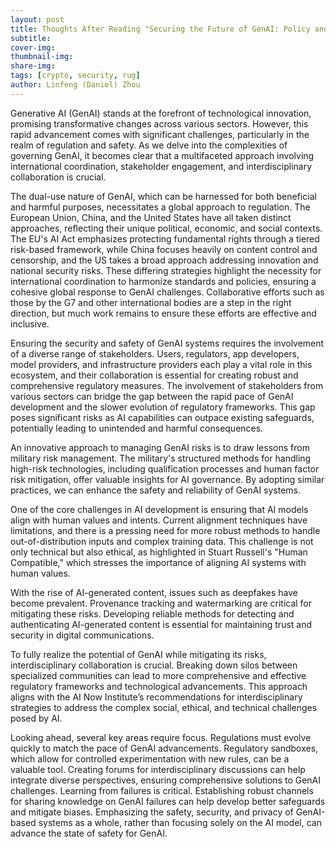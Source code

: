 ```yaml
---
layout: post
title: Thoughts After Reading "Securing the Future of GenAI: Policy and Technology"
subtitle:
cover-img: 
thumbnail-img: 
share-img: 
tags: [crypto, security, rug]
author: Linfeng (Daniel) Zhou
---
```


Generative AI (GenAI) stands at the forefront of technological innovation, promising transformative changes across various sectors. However, this rapid advancement comes with significant challenges, particularly in the realm of regulation and safety. As we delve into the complexities of governing GenAI, it becomes clear that a multifaceted approach involving international coordination, stakeholder engagement, and interdisciplinary collaboration is crucial.

The dual-use nature of GenAI, which can be harnessed for both beneficial and harmful purposes, necessitates a global approach to regulation. The European Union, China, and the United States have all taken distinct approaches, reflecting their unique political, economic, and social contexts. The EU's AI Act emphasizes protecting fundamental rights through a tiered risk-based framework, while China focuses heavily on content control and censorship, and the US takes a broad approach addressing innovation and national security risks. These differing strategies highlight the necessity for international coordination to harmonize standards and policies, ensuring a cohesive global response to GenAI challenges. Collaborative efforts such as those by the G7 and other international bodies are a step in the right direction, but much work remains to ensure these efforts are effective and inclusive.

Ensuring the security and safety of GenAI systems requires the involvement of a diverse range of stakeholders. Users, regulators, app developers, model providers, and infrastructure providers each play a vital role in this ecosystem, and their collaboration is essential for creating robust and comprehensive regulatory measures. The involvement of stakeholders from various sectors can bridge the gap between the rapid pace of GenAI development and the slower evolution of regulatory frameworks. This gap poses significant risks as AI capabilities can outpace existing safeguards, potentially leading to unintended and harmful consequences.

An innovative approach to managing GenAI risks is to draw lessons from military risk management. The military's structured methods for handling high-risk technologies, including qualification processes and human factor risk mitigation, offer valuable insights for AI governance. By adopting similar practices, we can enhance the safety and reliability of GenAI systems.

One of the core challenges in AI development is ensuring that AI models align with human values and intents. Current alignment techniques have limitations, and there is a pressing need for more robust methods to handle out-of-distribution inputs and complex training data. This challenge is not only technical but also ethical, as highlighted in Stuart Russell's "Human Compatible," which stresses the importance of aligning AI systems with human values.

With the rise of AI-generated content, issues such as deepfakes have become prevalent. Provenance tracking and watermarking are critical for mitigating these risks. Developing reliable methods for detecting and authenticating AI-generated content is essential for maintaining trust and security in digital communications.

To fully realize the potential of GenAI while mitigating its risks, interdisciplinary collaboration is crucial. Breaking down silos between specialized communities can lead to more comprehensive and effective regulatory frameworks and technological advancements. This approach aligns with the AI Now Institute’s recommendations for interdisciplinary strategies to address the complex social, ethical, and technical challenges posed by AI.

Looking ahead, several key areas require focus. Regulations must evolve quickly to match the pace of GenAI advancements. Regulatory sandboxes, which allow for controlled experimentation with new rules, can be a valuable tool. Creating forums for interdisciplinary discussions can help integrate diverse perspectives, ensuring comprehensive solutions to GenAI challenges. Learning from failures is critical. Establishing robust channels for sharing knowledge on GenAI failures can help develop better safeguards and mitigate biases. Emphasizing the safety, security, and privacy of GenAI-based systems as a whole, rather than focusing solely on the AI model, can advance the state of safety for GenAI.